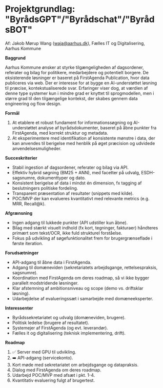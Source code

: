 # Projektgrundlag: "ByrådsGPT"/"Byrådschat"/"ByrådsBOT"

Af: Jakob Mørup Wang (<waja@aarhus.dk>), Fælles IT og Digitalisering, Aarhus Kommune

**Baggrund**

Aarhus Kommune ønsker at styrke tilgængeligheden af dagsordener, referater og bilag for politikere, medarbejdere og potentielt borgere. De eksisterende løsninger er baseret på FirstAgenda Publication, hvor data publiceres via web. Der er interesse for at bygge en AI-understøttet løsning til præcise, kontekstualiserede svar. Erfaringer viser dog, at værdien af denne type systemer kun i mindre grad er knyttet til sprogmodellen, men i større grad til den tilgængelige kontekst, der skabes gennem data engineering og flow design.

**Formål**

1) At etablere et robust fundament for informationssøgning og AI-understøttet analyse af byrådsdokumenter, baseret på åbne punkter fra FirstAgenda, med korrekt struktur og metadata.
2) At eksperimentere med identifikation af konsistente mønstre i data, der kan anvendes til berigelse med henblik på øget præcision og udvidede anvendelsesmuligheder.

**Succeskriterier**

* Stabil ingestion af dagsordener, referater og bilag via API.
* Effektiv hybrid søgning (BM25 + ANN), med facetter på udvalg, ESDH-sagsnumre, dokumenttyper og dato.
* Konsistent berigelse af data i mindst én dimension, fx tagging af beslutningers politiske fordeling.
* Transparent præsentation af resultater (snippets med kilde).
* POC/MVP der kan evalueres kvantitativt med relevante metrics (e.g. MRR, Recall@k).

**Afgrænsning**

* Ingen adgang til lukkede punkter (API udstiller kun åbne).
* Bilag med stærkt visuelt indhold (fx kort, tegninger, fakturaer) håndteres primært som tekst/OCR, ikke fuld strukturel forståelse.
* Fokus på udvikling af søgefunktionalitet frem for brugergrænseflade i første iteration.

**Forudsætninger**

* API-adgang til åbne data i FirstAgenda.
* Adgang til domæneviden (sekretariatets arbejdsgange, rettelsespraksis, sagsnumre).
* Koordination med FirstAgenda om deres roadmap, så vi ikke bygger parallelt modstridende løsninger.
* Klar afstemning af ambitionsniveau og scope (demo vs. driftsklar løsning).
* Udarbejdelse af evalueringssæt i samarbejde med domæneeksperter.

**Interessenter**

* Byrådssekretariatet og udvalg (domæneviden, brugere).
* Politisk ledelse (brugere af resultatet).
* Systemejer af FirstAgenda (og evt. leverandør).
* Fælles it og digitalisering (teknisk implementering, drift).

**Roadmap**

1. ✅ Server med GPU til udvikling.
1. ➡️ API-adgang (servicekonto).
2. Kort møde med sekretariatet om arbejdsgange og datapraksis.
3. Dialog med FirstAgenda om deres roadmap.
4. Udarbejd POC/MVP med afsæt i pkt. 1-4.
5. Kvantitativ evaluering fulgt af brugertest.